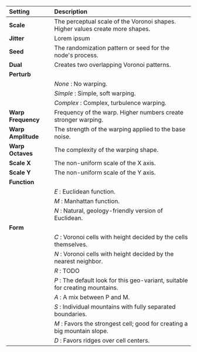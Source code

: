 | Setting            | Description                                                                   |
| :----------------- | :---------------------------------------------------------------------------- |
| **Scale**          | The perceptual scale of the Voronoi shapes. Higher values create more shapes. |
| **Jitter**         | Lorem ipsum                                                                   |
| **Seed**           | The randomization pattern or seed for the node's process.                     |
| **Dual**           | Creates two overlapping Voronoi patterns.                                     |
| **Perturb**        |
|                    | *None* : No warping.                                                          |
|                    | *Simple* : Simple, soft warping.                                              |
|                    | *Complex* : Complex, turbulence warping.                                      |
| **Warp Frequency** | Frequency of the warp. Higher numbers create stronger warping.                |
| **Warp Amplitude** | The strength of the warping applied to the base noise.                        |
| **Warp Octaves**   | The complexity of the warping shape.                                          |
| **Scale X**        | The non-uniform scale of the X axis.                                          |
| **Scale Y**        | The non-uniform scale of the Y axis.                                          |
| **Function**       |                                                                               |
|                    | *E* : Euclidean function.                                                     |
|                    | *M* : Manhattan function.                                                     |
|                    | *N* : Natural, geology-friendly version of Euclidean.                         |
| **Form**           |                                                                               |
|                    | *C* : Voronoi cells with height decided by the cells themselves.              |
|                    | *N* : Voronoi cells with height decided by the nearest neighbor.              |
|                    | *R* : TODO                                                                    |
|                    | *P* : The default look for this geo-variant, suitable for creating mountains. |
|                    | *A* : A mix between P and M.                                                  |
|                    | *S* : Individual mountains with fully separated boundaries.                   |
|                    | *M* : Favors the strongest cell; good for creating a big mountain slope.      |
|                    | *D* : Favors ridges over cell centers.                                        |
